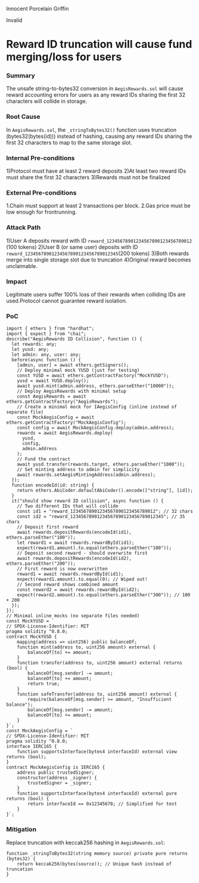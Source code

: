 Innocent Porcelain Griffin

Invalid

# Reward ID truncation will cause fund merging/loss for users

### Summary

The unsafe string-to-bytes32 conversion in `AegisRewards.sol` will cause reward accounting errors for users as any reward IDs sharing the first 32 characters will collide in storage.

### Root Cause

In `AegisRewards.sol`, the `_stringToBytes32()` function uses truncation (bytes32(bytes(id))) instead of hashing, causing any reward IDs sharing the first 32 characters to map to the same storage slot.

### Internal Pre-conditions

1)Protocol must have at least 2 reward deposits
2)At least two reward IDs must share the first 32 characters
3)Rewards must not be finalized

### External Pre-conditions

1.Chain must support at least 2 transactions per block.
2.Gas price must be low enough for frontrunning.

### Attack Path

1)User A deposits reward with ID `reward_12345678901234567890123456789012` (100 tokens)
2)User B (or same user) deposits with ID `reward_12345678901234567890123456789012345`(200 tokens)
3)Both rewards merge into single storage slot due to truncation
4)Original reward becomes unclaimable.

### Impact

Legitimate users suffer 100% loss of their rewards when colliding IDs are used.Protocol cannot guarantee reward isolation.

### PoC

```hardhat
import { ethers } from "hardhat";
import { expect } from "chai";
describe("AegisRewards ID Collision", function () {
  let rewards: any;
  let yusd: any;
  let admin: any, user: any;
  before(async function () {
    [admin, user] = await ethers.getSigners();
    // Deploy minimal mock YUSD (just for testing)
    const YUSD = await ethers.getContractFactory("MockYUSD");
    yusd = await YUSD.deploy();
    await yusd.mint(admin.address, ethers.parseEther("10000"));
    // Deploy AegisRewards with minimal setup
    const AegisRewards = await ethers.getContractFactory("AegisRewards");
    // Create a minimal mock for IAegisConfig (inline instead of separate file)
    const MockAegisConfig = await ethers.getContractFactory("MockAegisConfig");
    const config = await MockAegisConfig.deploy(admin.address);
    rewards = await AegisRewards.deploy(
      yusd,
      config,
      admin.address
    );
    // Fund the contract
    await yusd.transfer(rewards.target, ethers.parseEther("1000"));
    // Set minting address to admin for simplicity
    await rewards.setAegisMintingAddress(admin.address);
  });
  function encodeId(id: string) {
    return ethers.AbiCoder.defaultAbiCoder().encode(["string"], [id]);
  }
  it("should show reward ID collision", async function () {
    // Two different IDs that will collide
    const id1 = "reward_12345678901234567890123456789012"; // 32 chars
    const id2 = "reward_12345678901234567890123456789012345"; // 35 chars
    // Deposit first reward
    await rewards.depositRewards(encodeId(id1), ethers.parseEther("100"));
    let reward1 = await rewards.rewardById(id1);
    expect(reward1.amount).to.equal(ethers.parseEther("100"));
    // Deposit second reward - should overwrite first
    await rewards.depositRewards(encodeId(id2), ethers.parseEther("200"));
    // First reward is now overwritten
    reward1 = await rewards.rewardById(id1);
    expect(reward1.amount).to.equal(0); // Wiped out!
    // Second reward shows combined amount
    const reward2 = await rewards.rewardById(id2);
    expect(reward2.amount).to.equal(ethers.parseEther("300")); // 100 + 200
  });
});
// Minimal inline mocks (no separate files needed)
const MockYUSD = `
// SPDX-License-Identifier: MIT
pragma solidity ^0.8.0;
contract MockYUSD {
    mapping(address => uint256) public balanceOf;
    function mint(address to, uint256 amount) external {
        balanceOf[to] += amount;
    }
    function transfer(address to, uint256 amount) external returns (bool) {
        balanceOf[msg.sender] -= amount;
        balanceOf[to] += amount;
        return true;
    }
    function safeTransfer(address to, uint256 amount) external {
        require(balanceOf[msg.sender] >= amount, "Insufficient balance");
        balanceOf[msg.sender] -= amount;
        balanceOf[to] += amount;
    }
}`;
const MockAegisConfig = `
// SPDX-License-Identifier: MIT
pragma solidity ^0.8.0;
interface IERC165 {
    function supportsInterface(bytes4 interfaceId) external view returns (bool);
}
contract MockAegisConfig is IERC165 {
    address public trustedSigner;
    constructor(address _signer) {
        trustedSigner = _signer;
    }
    function supportsInterface(bytes4 interfaceId) external pure returns (bool) {
        return interfaceId == 0x12345678; // Simplified for test
    }
}`;
```

### Mitigation

Replace truncation with keccak256 hashing in `AegisRewards.sol`:
```solidity
function _stringToBytes32(string memory source) private pure returns (bytes32) {
    return keccak256(bytes(source)); // Unique hash instead of truncation
}
```